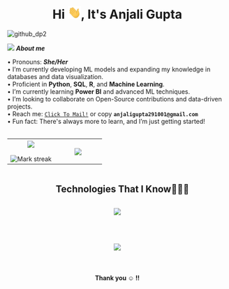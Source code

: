 <h1 align="center">Hi <img src="https://raw.githubusercontent.com/ABSphreak/ABSphreak/master/gifs/Hi.gif" width="30px">, It's Anjali Gupta</h1>

![github_dp2](https://github.com/user-attachments/assets/ea6df35d-5f37-4513-9b47-19d33fa68ad0)




<img src="https://media.giphy.com/media/ObNTw8Uzwy6KQ/giphy.gif" width="30px">&nbsp;***About me***



•	Pronouns: ***She/Her***<br>
•	I’m currently developing ML models and expanding my knowledge in databases and data visualization. <br>
•	Proficient in **Python**, **SQL**, **R**, and **Machine Learning**. <br>
•	I’m currently learning **Power BI** and advanced ML techniques. <br>
•	I’m looking to collaborate on Open-Source contributions and data-driven projects. <br>
•	Reach me: [`Click To Mail!`](mailto:anjaligupta291001@gmail.com) or copy **`anjaligupta291001@gmail.com`**<br> 
•	Fun fact: There's always more to learn, and I’m just getting started!<br> <br>


<!--- stats & Trophy (start) -->
<p align="center">
  <!--- stats (start) -->
<table align="center">
<tr border="none">
<td width="50%" align="center">
  
  <img  align="center"  src="https://github-readme-stats.vercel.app/api?username=Anjali63401&theme=dark&show_icons=true&count_private=true" />
  <br></br>
  
  <img  title="🔥 Get streak stats for your profile at git.io/streak-stats" alt="Mark streak" src="https://github-readme-streak-stats.herokuapp.com/?user=Anjali63401&theme=dark&hide_border=false" /> 
</td>

<td width="50%" align="center">

  <img  align="center"  src="https://github-readme-stats.anuraghazra1.vercel.app/api/top-langs/?username=Anjali63401&theme=dark&hide_border=false&no-bg=true&no-frame=true&langs_count=10"/>
  
  </td>
</tr>
</table>
<!--- stats (end) -->



</p>        
<!--- stats (end) -->

<!--h1 without bottom border-->
<div id="user-content-toc">
  <ul align="center">
    <summary><h2 style="display: inline-block">Technologies That I Know👨🏻‍💻</h2></summary>
  </ul>
</div>
<!--tech stack icons-->
<p align="center">
  <a href="https://skillicons.dev">
    <img src="https://skillicons.dev/icons?i=python,r,mysql,c,cpp,java,matlab,vscode,git,github,&perline=14" />
  </a>
</p>
<br>
<br>

<!--profile visit count-->
<div align="center">
  
 [![](https://visitcount.itsvg.in/api?id=anjali-gupta-a6b7a0177&label=Profile%20Views&color=5&icon=5&pretty=true)](https://visitcount.itsvg.in)
  
</div>

<br>




<h4 align="center">Thank you ☺ !! </h4>
